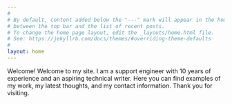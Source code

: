 ```yaml
---
#
# By default, content added below the "---" mark will appear in the home page
# between the top bar and the list of recent posts.
# To change the home page layout, edit the _layouts/home.html file.
# See: https://jekyllrb.com/docs/themes/#overriding-theme-defaults
#
layout: home
---
```

Welcome!
Welcome to my site. I am a support engineer with 10 years of experience and an aspiring technical writer. Here you can find examples of my work, my latest thoughts, and my contact information. Thank you for visiting.